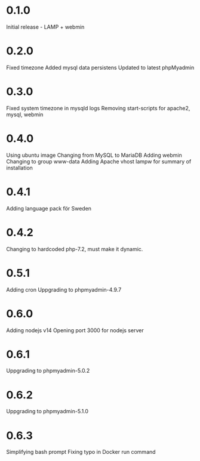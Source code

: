 # 0.1.0
Initial release - LAMP + webmin
# 0.2.0
Fixed timezone
Added mysql data persistens
Updated to latest phpMyadmin
# 0.3.0
Fixed system timezone in mysqld logs
Removing start-scripts for apache2, mysql, webmin
# 0.4.0
Using ubuntu image
Changing from MySQL to MariaDB
Adding webmin
Changing to group www-data
Adding Apache vhost lampw for summary of installation
# 0.4.1
Adding language pack för Sweden
# 0.4.2
Changing to hardcoded php-7.2, must make it dynamic.
# 0.5.1
Adding cron
Uppgrading to phpmyadmin-4.9.7
# 0.6.0
Adding nodejs v14
Opening port 3000 for nodejs server
# 0.6.1
Uppgrading to phpmyadmin-5.0.2
# 0.6.2
Uppgrading to phpmyadmin-5.1.0
# 0.6.3
Simplifying bash prompt
Fixing typo in Docker run command